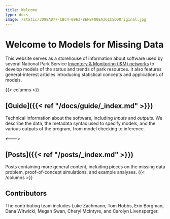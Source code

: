 ```yaml
---
title: Welcome
type: docs
image: /static/3D98AD77-CBC4-0963-8EFBF00EA361C5DDOriginal.jpg
---
```


# Welcome to Models for Missing Data

This website serves as a storehouse of information about software used by several National Park Service [Inventory & Monitoring (I&M) networks](https://www.nps.gov/im/networks.htm) to develop models of the status and trends of park resources. It also features general-interest articles introducing statistical concepts and applications of models.

{{< columns >}}
## [Guide]({{< ref "/docs/guide/_index.md" >}})

Technical information about the software, including _inputs_ and _outputs_. We describe the data, the metadata syntax used to specify models, and the various outputs of the program, from model checking to inference.

<--->

## [Posts]({{< ref "/posts/_index.md" >}})

Posts containing more general content, including pieces on the missing data problem, proof-of-concept simulations, and example analyses.
{{< /columns >}}


## Contributors

The contributing team includes Luke Zachmann, Tom Hobbs, Erin Borgman, Dana Witwicki, Megan Swan, Cheryl McIntyre, and Carolyn Livensperger.
